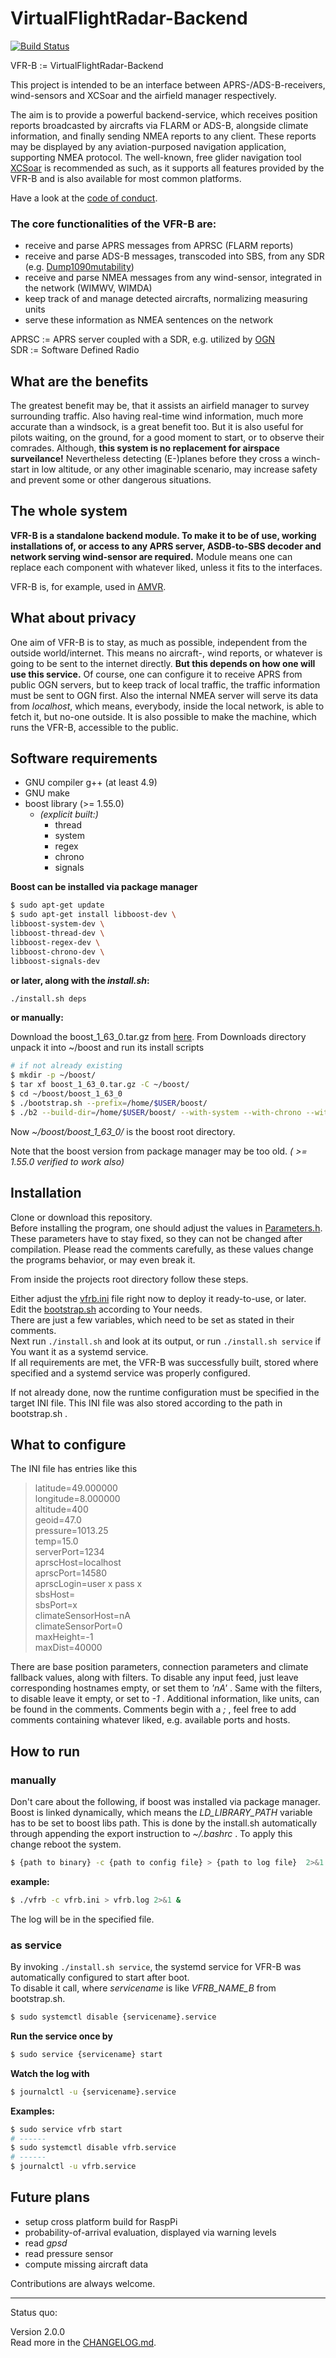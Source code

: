 # VirtualFlightRadar-Backend

[![Build Status](https://travis-ci.org/Jarthianur/VirtualFlightRadar-Backend.svg?branch=master)](https://travis-ci.org/Jarthianur/VirtualFlightRadar-Backend)

VFR-B := VirtualFlightRadar-Backend

This project is intended to be an interface between APRS-/ADS-B-receivers, wind-sensors and XCSoar and the airfield manager respectively.

The aim is to provide a powerful backend-service, which receives position reports broadcasted by aircrafts via FLARM or ADS-B, alongside climate information,
and finally sending NMEA reports to any client. These reports may be displayed by any aviation-purposed navigation application, supporting NMEA protocol.
The well-known, free glider navigation tool [XCSoar](https://www.xcsoar.org/) is recommended as such, as it supports all features provided by the VFR-B
and is also available for most common platforms.

Have a look at the [code of conduct](/CODE_OF_CONDUCT.md).

### The core functionalities of the VFR-B are:

+ receive and parse APRS messages from APRSC (FLARM reports)
+ receive and parse ADS-B messages, transcoded into SBS, from any SDR (e.g. [Dump1090mutability](https://github.com/mutability/dump1090))
+ receive and parse NMEA messages from any wind-sensor, integrated in the network (WIMWV, WIMDA)
+ keep track of and manage detected aircrafts, normalizing measuring units
+ serve these information as NMEA sentences on the network

APRSC := APRS server coupled with a SDR, e.g. utilized by [OGN](http://wiki.glidernet.org/ "Open Glider Network")  
SDR := Software Defined Radio

## What are the benefits

The greatest benefit may be, that it assists an airfield manager to survey surrounding traffic.
Also having real-time wind information, much more accurate than a windsock, is a great benefit too.
But it is also useful for pilots waiting, on the ground, for a good moment to start, or to observe their comrades.
Although, **this system is no replacement for airspace surveilance!**
Nevertheless detecting (E-)planes before they cross a winch-start in low altitude, or any other imaginable scenario,
may increase safety and prevent some or other dangerous situations.

## The whole system

**VFR-B is a standalone backend module. To make it to be of use, working installations of, or access to any APRS server,
ASDB-to-SBS decoder and network serving wind-sensor are required.**
Module means one can replace each component with whatever liked, unless it fits to the interfaces.

VFR-B is, for example, used in [AMVR](https://github.com/rueckwaertsflieger/AMVR).

## What about privacy

One aim of VFR-B is to stay, as much as possible, independent from the outside world/internet.
This means no aircraft-, wind reports, or whatever is going to be sent to the internet directly.
**But this depends on how one will use this service.**
Of course, one can configure it to receive APRS from public OGN servers,
but to keep track of local traffic, the traffic information must be sent to OGN first.
Also the internal NMEA server will serve its data from *localhost*, which means, everybody, inside the local network,
is able to fetch it, but no-one outside.
It is also possible to make the machine, which runs the VFR-B, accessible to the public.

## Software requirements

+ GNU compiler g++ (at least 4.9)
+ GNU make
+ boost library (>= 1.55.0)
  + *(explicit built:)*
    + thread
    + system
    + regex
    + chrono
    + signals

**Boost can be installed via package manager**

```bash
$ sudo apt-get update
$ sudo apt-get install libboost-dev \
libboost-system-dev \
libboost-thread-dev \
libboost-regex-dev \
libboost-chrono-dev \
libboost-signals-dev
```

**or later, along with the *install.sh*:**

```bash
./install.sh deps
```

**or manually:**

Download the boost_1_63_0.tar.gz from [here](http://www.boost.org/users/history/version_1_63_0.html).
From Downloads directory unpack it into ~/boost and run its install scripts

```bash
# if not already existing
$ mkdir -p ~/boost/
$ tar xf boost_1_63_0.tar.gz -C ~/boost/
$ cd ~/boost/boost_1_63_0
$ ./bootstrap.sh --prefix=/home/$USER/boost/
$ ./b2 --build-dir=/home/$USER/boost/ --with-system --with-chrono --with-regex --with-signals --with-thread
```

Now *~/boost/boost_1_63_0/* is the boost root directory.

Note that the boost version from package manager may be too old. *( >= 1.55.0 verified to work also)*

## Installation

Clone or download this repository.  
Before installing the program, one should adjust the values in
[Parameters.h](https://github.com/Jarthianur/VirtualFlightRadar-Backend/blob/master/src/util/Parameters.h).
These parameters have to stay fixed, so they can not be changed after compilation.
Please read the comments carefully, as these values change the programs behavior, or may even break it.

From inside the projects root directory follow these steps.

Either adjust the [vfrb.ini](https://github.com/Jarthianur/VirtualFlightRadar-Backend/blob/master/vfrb.ini)
file right now to deploy it ready-to-use, or later.  
Edit the [bootstrap.sh](https://github.com/Jarthianur/VirtualFlightRadar-Backend/blob/master/bootstrap.sh) according to Your needs.  
There are just a few variables, which need to be set as stated in their comments.  
Next run `./install.sh` and look at its output, or run `./install.sh service` if You want it as a systemd service.  
If all requirements are met, the VFR-B was successfully built, stored where specified and a systemd service was properly configured.

If not already done, now the runtime configuration must be specified in the target INI file.
This INI file was also stored according to the path in bootstrap.sh .

## What to configure

The INI file has entries like this
>latitude=49.000000  
longitude=8.000000  
altitude=400  
geoid=47.0  
pressure=1013.25  
temp=15.0  
serverPort=1234  
aprscHost=localhost  
aprscPort=14580  
aprscLogin=user x pass x  
sbsHost=  
sbsPort=x  
climateSensorHost=nA  
climateSensorPort=0  
maxHeight=-1  
maxDist=40000

There are base position parameters, connection parameters and climate fallback values, along with filters.
To disable any input feed, just leave corresponding hostnames empty, or set them to *'nA'* .
Same with the filters, to disable leave it empty, or set to *-1* .
Additional information, like units, can be found in the comments.
Comments begin with a *;* , feel free to add comments containing whatever liked, e.g. available ports and hosts.

## How to run

### manually

Don't care about the following, if boost was installed via package manager.
Boost is linked dynamically, which means the *LD_LIBRARY_PATH* variable has to be set to boost libs path.
This is done by the install.sh automatically through appending the export instruction to *~/.bashrc* .
To apply this change reboot the system.

```bash
$ {path to binary} -c {path to config file} > {path to log file}  2>&1 &
```

**example:**

```bash
$ ./vfrb -c vfrb.ini > vfrb.log 2>&1 &
```

The log will be in the specified file.

### as service

By invoking `./install.sh service`, the systemd service for VFR-B was automatically configured to start after boot.  
To disable it call, where *servicename* is like *VFRB_NAME_B* from bootstrap.sh.

```bash
$ sudo systemctl disable {servicename}.service
```

**Run the service once by**

```bash
$ sudo service {servicename} start
```

**Watch the log with**

```bash
$ journalctl -u {servicename}.service
```

**Examples:**

```bash
$ sudo service vfrb start
# ------
$ sudo systemctl disable vfrb.service
# ------
$ journalctl -u vfrb.service
```

## Future plans

+ setup cross platform build for RaspPi
+ probability-of-arrival evaluation, displayed via warning levels
+ read *gpsd*
+ read pressure sensor
+ compute missing aircraft data

Contributions are always welcome.

---
Status quo:

Version 2.0.0  
Read more in the [CHANGELOG.md](https://github.com/Jarthianur/VirtualFlightRadar-Backend/blob/master/CHANGELOG.md).

